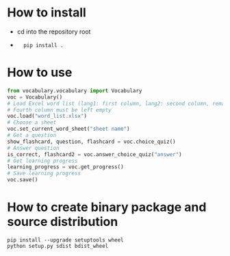 # How to install
* cd into the repository root
* ```shell script
    pip install .
    ```
# How to use
```python
from vocabulary.vocabulary import Vocabulary
voc = Vocabulary()
# Load Excel word list (lang1: first column, lang2: second column, remarks: third column).
# Fourth column must be left empty
voc.load("word_list.xlsx")
# Choose a sheet
voc.set_current_word_sheet("sheet name")
# Get a question
show_flashcard, question, flashcard = voc.choice_quiz()
# Answer question
is_correct, flashcard2 = voc.answer_choice_quiz("answer")
# Get learning progress
learning_progress = voc.get_progress()
# Save learning progress
voc.save()
```
# How to create binary package and source distribution
```
pip install --upgrade setuptools wheel
python setup.py sdist bdist_wheel
```
